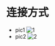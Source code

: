 # 连接方式
* pic1
![1](http://a3.qpic.cn/psb?/V11CFrky4gRtIa/QrgCu8FNgbsnOsG0G5mztHUVHR2Z3LNG.EKZkZJHoQQ!/m/dDIBAAAAAAAA&ek=1&kp=1&pt=0&bo=oAU4BAAAAAARF7k!&tl=3&vuin=1279405619&tm=1528462800&sce=60-4-3&rf=0-0)
* pic2
![2](http://a2.qpic.cn/psb?/V11CFrky4gRtIa/yloAWPVHg6DMGb4mO1ePOwSlqEgQumlZNqUUYhoL.0Q!/m/dFkAAAAAAAAA&ek=1&kp=1&pt=0&bo=oAU4BAAAAAARF7k!&tl=3&vuin=1279405619&tm=1528462800&sce=60-4-3&rf=0-0)
